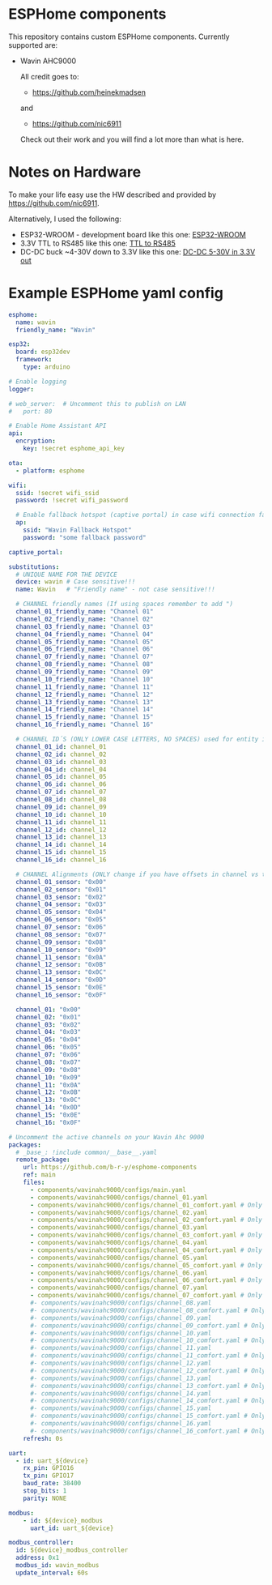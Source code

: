 # ESPHome components

This repository contains custom ESPHome components.
Currently supported are:

* Wavin AHC9000

    All credit goes to:

    * https://github.com/heinekmadsen

    and

    * https://github.com/nic6911

    Check out their work and you will find a lot more than what is here.

# Notes on Hardware

To make your life easy use the HW described and provided by https://github.com/nic6911.

Alternatively, I used the following:

* ESP32-WROOM - development board like this one: [ESP32-WROOM](https://www.amazon.de/-/en/dp/B0D4QZ9CKD?ref=ppx_yo2ov_dt_b_fed_asin_title)
* 3.3V TTL to RS485 like this one: [TTL to RS485](https://www.amazon.de/-/en/dp/B09VGJCJKQ?ref=ppx_yo2ov_dt_b_fed_asin_title)
* DC-DC buck ~4-30V down to 3.3V like this one: [DC-DC 5-30V in 3.3V out](https://www.aliexpress.com/item/1005006486270630.html?spm=a2g0o.productlist.main.3.2f123ab55c8Ymr&algo_pvid=5e64a96c-db1d-4b61-8346-436233c32f2c&algo_exp_id=5e64a96c-db1d-4b61-8346-436233c32f2c-1&pdp_ext_f=%7B%22order%22%3A%223061%22%2C%22eval%22%3A%221%22%7D&pdp_npi=4%40dis%21DKK%2132.19%217.25%21%21%2131.91%217.18%21%402141001d17402102246237872e307a%2112000037383092779%21sea%21DK%210%21ABX&curPageLogUid=sJNy2Mu2Vkfk&utparam-url=scene%3Asearch%7Cquery_from%3A)


# Example ESPHome yaml config

```yaml
esphome:
  name: wavin
  friendly_name: "Wavin"

esp32:
  board: esp32dev
  framework:
    type: arduino

# Enable logging
logger:

# web_server:  # Uncomment this to publish on LAN
#   port: 80

# Enable Home Assistant API
api:
  encryption:
    key: !secret esphome_api_key

ota:
  - platform: esphome

wifi:
  ssid: !secret wifi_ssid
  password: !secret wifi_password

  # Enable fallback hotspot (captive portal) in case wifi connection fails
  ap:
    ssid: "Wavin Fallback Hotspot"
    password: "some fallback password"

captive_portal:

substitutions:
  # UNIQUE NAME FOR THE DEVICE
  device: wavin # Case sensitive!!!
  name: Wavin   # "Friendly name" - not case sensitive!!!

  # CHANNEL friendly names (If using spaces remember to add ")
  channel_01_friendly_name: "Channel 01"
  channel_02_friendly_name: "Channel 02"
  channel_03_friendly_name: "Channel 03"
  channel_04_friendly_name: "Channel 04"
  channel_05_friendly_name: "Channel 05"
  channel_06_friendly_name: "Channel 06"
  channel_07_friendly_name: "Channel 07"
  channel_08_friendly_name: "Channel 08"
  channel_09_friendly_name: "Channel 09"
  channel_10_friendly_name: "Channel 10"
  channel_11_friendly_name: "Channel 11"
  channel_12_friendly_name: "Channel 12"
  channel_13_friendly_name: "Channel 13"
  channel_14_friendly_name: "Channel 14"
  channel_15_friendly_name: "Channel 15"
  channel_16_friendly_name: "Channel 16"

  # CHANNEL ID´S (ONLY LOWER CASE LETTERS, NO SPACES) used for entity ids
  channel_01_id: channel_01
  channel_02_id: channel_02
  channel_03_id: channel_03
  channel_04_id: channel_04
  channel_05_id: channel_05
  channel_06_id: channel_06
  channel_07_id: channel_07
  channel_08_id: channel_08
  channel_09_id: channel_09
  channel_10_id: channel_10
  channel_11_id: channel_11
  channel_12_id: channel_12
  channel_13_id: channel_13
  channel_14_id: channel_14
  channel_15_id: channel_15
  channel_16_id: channel_16

  # CHANNEL Alignments (ONLY change if you have offsets in channel vs temperature. Some have reported this if using multiple strings pr. room thermostat)
  channel_01_sensor: "0x00"
  channel_02_sensor: "0x01"
  channel_03_sensor: "0x02"
  channel_04_sensor: "0x03"
  channel_05_sensor: "0x04"
  channel_06_sensor: "0x05"
  channel_07_sensor: "0x06"
  channel_08_sensor: "0x07"
  channel_09_sensor: "0x08"
  channel_10_sensor: "0x09"
  channel_11_sensor: "0x0A"
  channel_12_sensor: "0x0B"
  channel_13_sensor: "0x0C"
  channel_14_sensor: "0x0D"
  channel_15_sensor: "0x0E"
  channel_16_sensor: "0x0F"

  channel_01: "0x00"
  channel_02: "0x01"
  channel_03: "0x02"
  channel_04: "0x03"
  channel_05: "0x04"
  channel_06: "0x05"
  channel_07: "0x06"
  channel_08: "0x07"
  channel_09: "0x08"
  channel_10: "0x09"
  channel_11: "0x0A"
  channel_12: "0x0B"
  channel_13: "0x0C"
  channel_14: "0x0D"
  channel_15: "0x0E"
  channel_16: "0x0F"

# Uncomment the active channels on your Wavin Ahc 9000
packages:
  # _base_: !include common/__base__.yaml
  remote_package:
    url: https://github.com/b-r-y/esphome-components
    ref: main
    files:
      - components/wavinahc9000/configs/main.yaml
      - components/wavinahc9000/configs/channel_01.yaml
      - components/wavinahc9000/configs/channel_01_comfort.yaml # Only for channels with thermostat with IR sensor
      - components/wavinahc9000/configs/channel_02.yaml
      - components/wavinahc9000/configs/channel_02_comfort.yaml # Only for channels with thermostat with IR sensor
      - components/wavinahc9000/configs/channel_03.yaml
      - components/wavinahc9000/configs/channel_03_comfort.yaml # Only for channels with thermostat with IR sensor
      - components/wavinahc9000/configs/channel_04.yaml
      - components/wavinahc9000/configs/channel_04_comfort.yaml # Only for channels with thermostat with IR sensor
      - components/wavinahc9000/configs/channel_05.yaml
      - components/wavinahc9000/configs/channel_05_comfort.yaml # Only for channels with thermostat with IR sensor
      - components/wavinahc9000/configs/channel_06.yaml
      - components/wavinahc9000/configs/channel_06_comfort.yaml # Only for channels with thermostat with IR sensor
      - components/wavinahc9000/configs/channel_07.yaml
      - components/wavinahc9000/configs/channel_07_comfort.yaml # Only for channels with thermostat with IR sensor
      #- components/wavinahc9000/configs/channel_08.yaml
      #- components/wavinahc9000/configs/channel_08_comfort.yaml # Only for channels with thermostat with IR sensor
      #- components/wavinahc9000/configs/channel_09.yaml
      #- components/wavinahc9000/configs/channel_09_comfort.yaml # Only for channels with thermostat with IR sensor
      #- components/wavinahc9000/configs/channel_10.yaml
      #- components/wavinahc9000/configs/channel_10_comfort.yaml # Only for channels with thermostat with IR sensor
      #- components/wavinahc9000/configs/channel_11.yaml
      #- components/wavinahc9000/configs/channel_11_comfort.yaml # Only for channels with thermostat with IR sensor
      #- components/wavinahc9000/configs/channel_12.yaml
      #- components/wavinahc9000/configs/channel_12_comfort.yaml # Only for channels with thermostat with IR sensor
      #- components/wavinahc9000/configs/channel_13.yaml
      #- components/wavinahc9000/configs/channel_13_comfort.yaml # Only for channels with thermostat with IR sensor
      #- components/wavinahc9000/configs/channel_14.yaml
      #- components/wavinahc9000/configs/channel_14_comfort.yaml # Only for channels with thermostat with IR sensor
      #- components/wavinahc9000/configs/channel_15.yaml
      #- components/wavinahc9000/configs/channel_15_comfort.yaml # Only for channels with thermostat with IR sensor
      #- components/wavinahc9000/configs/channel_16.yaml
      #- components/wavinahc9000/configs/channel_16_comfort.yaml # Only for channels with thermostat with IR sensor
    refresh: 0s

uart:
  - id: uart_${device}
    rx_pin: GPIO16
    tx_pin: GPIO17
    baud_rate: 38400
    stop_bits: 1
    parity: NONE

modbus:
    - id: ${device}_modbus
      uart_id: uart_${device}

modbus_controller:
  id: ${device}_modbus_controller
  address: 0x1
  modbus_id: wavin_modbus
  update_interval: 60s
```

